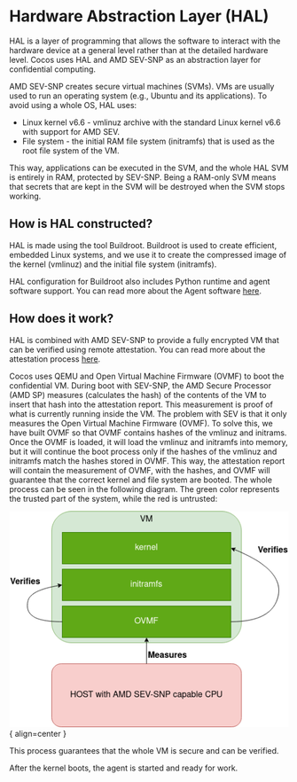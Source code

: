 # Hardware Abstraction Layer (HAL)
HAL is a layer of programming that allows the software to interact with the hardware device at a general level rather than at the detailed hardware level. Cocos uses HAL and AMD SEV-SNP as an abstraction layer for confidential computing.

AMD SEV-SNP creates secure virtual machines (SVMs). VMs are usually used to run an operating system (e.g., Ubuntu and its applications). To avoid using a whole OS, HAL uses:

* Linux kernel v6.6 - vmlinuz archive with the standard Linux kernel v6.6 with support for AMD SEV.
* File system - the initial RAM file system (initramfs) that is used as the root file system of the VM.

This way, applications can be executed in the SVM, and the whole HAL SVM is entirely in RAM, protected by SEV-SNP. Being a RAM-only SVM means that secrets that are kept in the SVM will be destroyed when the SVM stops working.

## How is HAL constructed?
HAL is made using the tool Buildroot. Buildroot is used to create efficient, embedded Linux systems, and we use it to create the compressed image of the kernel (vmlinuz) and the initial file system (initramfs).

HAL configuration for Buildroot also includes Python runtime and agent software support. You can read more about the Agent software [here](agent.md).

## How does it work?
HAL is combined with AMD SEV-SNP to provide a fully encrypted VM that can be verified using remote attestation. You can read more about the attestation process [here](attestation.md).

Cocos uses QEMU and Open Virtual Machine Firmware (OVMF) to boot the confidential VM. During boot with SEV-SNP, the AMD Secure Processor (AMD SP) measures (calculates the hash) of the contents of the VM to insert that hash into the attestation report. This measurement is proof of what is currently running inside the VM. The problem with SEV is that it only measures the Open Virtual Machine Firmware (OVMF). To solve this, we have built OVMF so that OVMF contains hashes of the vmlinuz and initrams. Once the OVMF is loaded, it will load the vmlinuz and initramfs into memory, but it will continue the boot process only if the hashes of the vmlinuz and initramfs match the hashes stored in OVMF. This way, the attestation report will contain the measurement of OVMF, with the hashes, and OVMF will guarantee that the correct kernel and file system are booted. The whole process can be seen in the following diagram. The green color represents the trusted part of the system, while the red is untrusted:

![hal](./img/hal.png){ align=center }


This process guarantees that the whole VM is secure and can be verified. 

After the kernel boots, the agent is started and ready for work.